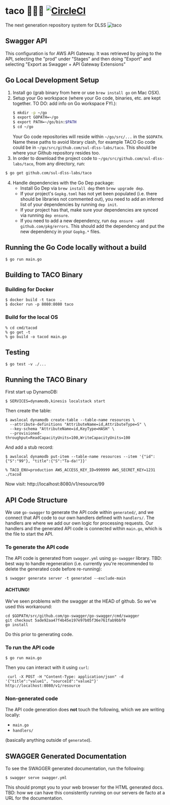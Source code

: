 # taco 🌮🌮🌮 [![CircleCI](https://circleci.com/gh/sul-dlss-labs/taco.svg?style=svg)](https://circleci.com/gh/sul-dlss-labs/taco)
The next generation repository system for DLSS
![taco](https://user-images.githubusercontent.com/92044/34897877-016a4e36-f7b6-11e7-80e3-4edecfb2f89d.gif)

## Swagger API

This configuration is for AWS API Gateway.  It was retrieved by going to the API, selecting the "prod" under "Stages" and then doing "Export" and selecting "Export as Swagger + API Gateway Extensions"

## Go Local Development Setup

1. Install go (grab binary from here or use `brew install go` on Mac OSX).
2. Setup your Go workspace (where your Go code, binaries, etc. are kept together. TO DO: add info on Go workspace FYI.):
      ```bash
      $ mkdir -p ~/go
      $ export GOPATH=~/go
      $ export PATH=~/go/bin:$PATH
      $ cd ~/go
      ```
      Your Go code repositories will reside within `~/go/src/...` in the `$GOPATH`. Name these paths to avoid library clash, for example TACO Go code could be in `~/go/src/github.com/sul-dlss-labs/taco`. This should be where your Github repository resides too.
3. In order to download the project code to `~/go/src/github.com/sul-dlss-labs/taco`, from any directory, run:
```bash
$ go get github.com/sul-dlss-labs/taco
```
4. Handle dependencies with the Go Dep package:
    * Install Go Dep via `brew install dep` then `brew upgrade dep`.
    * If your project's `Gopkg.toml` has not yet been populated (i.e. there should be libraries not commented out), you need to add an inferred list of your dependencies by running `dep init`.
    * If your project has that, make sure your dependencies are synced via running `dep ensure`.
    * If you need to add a new dependency, run `dep ensure -add github.com/pkg/errors`. This should add the dependency and put the new dependency in your `Gopkg.*` files.

## Running the Go Code locally without a build


```shell
$ go run main.go
```

## Building to TACO Binary

### Building for Docker
```shell
$ docker build -t taco  .
$ docker run -p 8080:8080 taco
```

### Build for the local OS
```shell
% cd cmd/tacod
% go get -t
% go build -o tacod main.go
```

## Testing

```shell
$ go test -v ./...
```

## Running the TACO Binary

First start up DynamoDB:
```shell
$ SERVICES=dynamodb,kinesis localstack start
```

Then create the table:
```shell
$ awslocal dynamodb create-table --table-name resources \
  --attribute-definitions "AttributeName=id,AttributeType=S" \
  --key-schema "AttributeName=id,KeyType=HASH" \
  --provisioned-throughput=ReadCapacityUnits=100,WriteCapacityUnits=100
```

And add a stub record:
```
$ awslocal dynamodb put-item --table-name resources --item '{"id": {"S":"99"}, "title":{"S":"Ta-da!"}}'
```

```shell
% TACO_ENV=production AWS_ACCESS_KEY_ID=999999 AWS_SECRET_KEY=1231 ./tacod
```

Now visit: http://localhost:8080/v1/resource/99

## API Code Structure

We use `go-swagger` to generate the API code within `generated/`, and we connect that API code to our own handlers defined with `handlers/`. The handlers are where we add our own logic for processing requests. Our handlers and the generated API code is connected within `main.go`, which is the file to start the API.

### To generate the API code

The API code is generated from `swagger.yml` using `go-swagger` library. TBD: best way to handle regeneration (i.e. currently you're recommended to delete the generated code before re-running):

```shell
$ swagger generate server -t generated --exclude-main
```

#### ACHTUNG!
We've seen problems with the swagger at the HEAD of github. So we've used this workaround:

```shell
cd $GOPATH/src/github.com/go-swagger/go-swagger/cmd/swagger
git checkout 5ade92aa47f4b45e197e97b05f36e761fab9bbf0
go install
```

Do this prior to generating code.

### To run the API code

```shell
$ go run main.go
```

Then you can interact with it using `curl`:
```shell
 curl -X POST -H "Content-Type: application/json" -d '{"title":"value1", "sourceId":"value2"}' http://localhost:8080/v1/resource
 ```

### Non-generated code

The API code generation does **not** touch the following, which we are writing locally:
- `main.go`
- `handlers/`

(basically anything outside of `generated`).


## SWAGGER Generated Documentation

To see the SWAGGER generated documentation, run the following:

```shell
$ swagger serve swagger.yml
```

This should prompt you to your web browser for the HTML generated docs. TBD: how we can have this consistently running on our servers de facto at a URL for the documentation.
